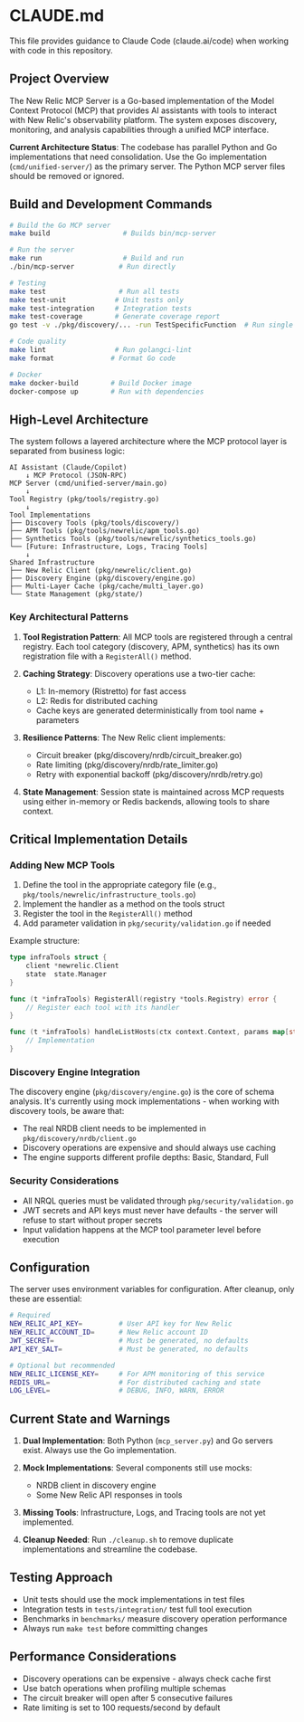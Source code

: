# CLAUDE.md

This file provides guidance to Claude Code (claude.ai/code) when working with code in this repository.

## Project Overview

The New Relic MCP Server is a Go-based implementation of the Model Context Protocol (MCP) that provides AI assistants with tools to interact with New Relic's observability platform. The system exposes discovery, monitoring, and analysis capabilities through a unified MCP interface.

**Current Architecture Status**: The codebase has parallel Python and Go implementations that need consolidation. Use the Go implementation (`cmd/unified-server/`) as the primary server. The Python MCP server files should be removed or ignored.

## Build and Development Commands

```bash
# Build the Go MCP server
make build                  # Builds bin/mcp-server

# Run the server
make run                    # Build and run
./bin/mcp-server           # Run directly

# Testing
make test                  # Run all tests
make test-unit            # Unit tests only
make test-integration     # Integration tests
make test-coverage        # Generate coverage report
go test -v ./pkg/discovery/... -run TestSpecificFunction  # Run single test

# Code quality
make lint                 # Run golangci-lint
make format              # Format Go code

# Docker
make docker-build        # Build Docker image
docker-compose up        # Run with dependencies
```

## High-Level Architecture

The system follows a layered architecture where the MCP protocol layer is separated from business logic:

```
AI Assistant (Claude/Copilot)
    ↓ MCP Protocol (JSON-RPC)
MCP Server (cmd/unified-server/main.go)
    ↓
Tool Registry (pkg/tools/registry.go)
    ↓
Tool Implementations
├── Discovery Tools (pkg/tools/discovery/)
├── APM Tools (pkg/tools/newrelic/apm_tools.go)
├── Synthetics Tools (pkg/tools/newrelic/synthetics_tools.go)
└── [Future: Infrastructure, Logs, Tracing Tools]
    ↓
Shared Infrastructure
├── New Relic Client (pkg/newrelic/client.go)
├── Discovery Engine (pkg/discovery/engine.go)
├── Multi-Layer Cache (pkg/cache/multi_layer.go)
└── State Management (pkg/state/)
```

### Key Architectural Patterns

1. **Tool Registration Pattern**: All MCP tools are registered through a central registry. Each tool category (discovery, APM, synthetics) has its own registration file with a `RegisterAll()` method.

2. **Caching Strategy**: Discovery operations use a two-tier cache:
   - L1: In-memory (Ristretto) for fast access
   - L2: Redis for distributed caching
   - Cache keys are generated deterministically from tool name + parameters

3. **Resilience Patterns**: The New Relic client implements:
   - Circuit breaker (pkg/discovery/nrdb/circuit_breaker.go)
   - Rate limiting (pkg/discovery/nrdb/rate_limiter.go)
   - Retry with exponential backoff (pkg/discovery/nrdb/retry.go)

4. **State Management**: Session state is maintained across MCP requests using either in-memory or Redis backends, allowing tools to share context.

## Critical Implementation Details

### Adding New MCP Tools

1. Define the tool in the appropriate category file (e.g., `pkg/tools/newrelic/infrastructure_tools.go`)
2. Implement the handler as a method on the tools struct
3. Register the tool in the `RegisterAll()` method
4. Add parameter validation in `pkg/security/validation.go` if needed

Example structure:
```go
type infraTools struct {
    client *newrelic.Client
    state  state.Manager
}

func (t *infraTools) RegisterAll(registry *tools.Registry) error {
    // Register each tool with its handler
}

func (t *infraTools) handleListHosts(ctx context.Context, params map[string]interface{}) (interface{}, error) {
    // Implementation
}
```

### Discovery Engine Integration

The discovery engine (`pkg/discovery/engine.go`) is the core of schema analysis. It's currently using mock implementations - when working with discovery tools, be aware that:
- The real NRDB client needs to be implemented in `pkg/discovery/nrdb/client.go`
- Discovery operations are expensive and should always use caching
- The engine supports different profile depths: Basic, Standard, Full

### Security Considerations

- All NRQL queries must be validated through `pkg/security/validation.go`
- JWT secrets and API keys must never have defaults - the server will refuse to start without proper secrets
- Input validation happens at the MCP tool parameter level before execution

## Configuration

The server uses environment variables for configuration. After cleanup, only these are essential:

```bash
# Required
NEW_RELIC_API_KEY=         # User API key for New Relic
NEW_RELIC_ACCOUNT_ID=      # New Relic account ID
JWT_SECRET=                # Must be generated, no defaults
API_KEY_SALT=              # Must be generated, no defaults

# Optional but recommended
NEW_RELIC_LICENSE_KEY=     # For APM monitoring of this service
REDIS_URL=                 # For distributed caching and state
LOG_LEVEL=                 # DEBUG, INFO, WARN, ERROR
```

## Current State and Warnings

1. **Dual Implementation**: Both Python (`mcp_server.py`) and Go servers exist. Always use the Go implementation.

2. **Mock Implementations**: Several components still use mocks:
   - NRDB client in discovery engine
   - Some New Relic API responses in tools

3. **Missing Tools**: Infrastructure, Logs, and Tracing tools are not yet implemented.

4. **Cleanup Needed**: Run `./cleanup.sh` to remove duplicate implementations and streamline the codebase.

## Testing Approach

- Unit tests should use the mock implementations in test files
- Integration tests in `tests/integration/` test full tool execution
- Benchmarks in `benchmarks/` measure discovery operation performance
- Always run `make test` before committing changes

## Performance Considerations

- Discovery operations can be expensive - always check cache first
- Use batch operations when profiling multiple schemas
- The circuit breaker will open after 5 consecutive failures
- Rate limiting is set to 100 requests/second by default